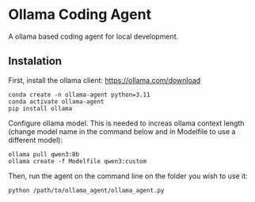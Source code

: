 # Ollama Coding Agent

A ollama based coding agent for local development.

## Instalation
First, install the ollama client: https://ollama.com/download
```
conda create -n ollama-agent python=3.11
conda activate ollama-agent
pip install ollama
```

Configure ollama model. This is needed to increas ollama context length (change model name in the command below and in Modelfile to use a different model):
```
ollama pull qwen3:8b
ollama create -f Modelfile qwen3:custom
```

Then, run the agent on the command line on the folder you wish to use it:
```
python /path/to/ollama_agent/ollama_agent.py
```